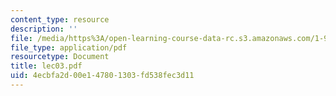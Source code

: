 ```yaml
---
content_type: resource
description: ''
file: /media/https%3A/open-learning-course-data-rc.s3.amazonaws.com/1-978-from-nano-to-macro-introduction-to-atomistic-modeling-techniques-january-iap-2007/4ecbfa2d00e147801303fd538fec3d11_lec03.pdf
file_type: application/pdf
resourcetype: Document
title: lec03.pdf
uid: 4ecbfa2d-00e1-4780-1303-fd538fec3d11
---
```

